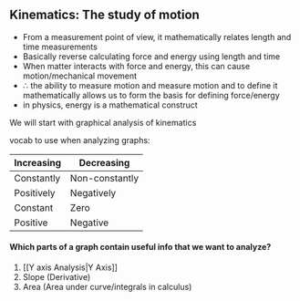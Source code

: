 			
## Kinematics: The study of motion

- From a measurement point of view, it mathematically relates length and time measurements
- Basically reverse calculating force and energy using length and time 
- When matter interacts with force and energy, this can cause motion/mechanical movement 
- $\therefore$ the ability to measure motion and measure motion and to define it mathematically allows us to form the basis for defining force/energy
- in physics, energy is a mathematical construct

We will start with graphical analysis of kinematics

vocab to use when analyzing graphs:

| Increasing | Decreasing     |
| ---------- | -------------- |
| Constantly | Non-constantly |
| Positively | Negatively     |
| Constant   | Zero           |
| Positive   | Negative       |
#### Which parts of a graph contain useful info that we want to analyze? 
1. [[Y axis Analysis|Y Axis]]
2. Slope (Derivative)
3. Area (Area under curve/integrals in calculus)
